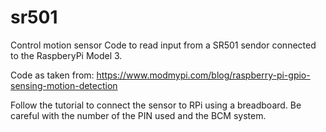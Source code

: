 # sr501
Control motion sensor
Code to read input from a SR501 sendor connected to the RaspberyPi Model 3.

Code as taken from: https://www.modmypi.com/blog/raspberry-pi-gpio-sensing-motion-detection

Follow the tutorial to connect the sensor to RPi using a breadboard.
Be careful with the number of the PIN used and the BCM system.
